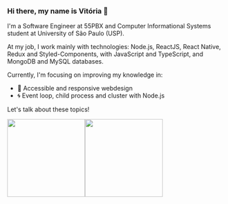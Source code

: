 ### Hi there, my name is Vitória 👋

I'm a Software Engineer at 55PBX and Computer Informational Systems student at University of São Paulo (USP).

At my job, I work mainly with technologies: Node.js, ReactJS, React Native, Redux and Styled-Components, with JavaScript and TypeScript, and MongoDB and MySQL databases.

Currently, I'm focusing on improving my knowledge in:
  - 🎨 Accessible and responsive webdesign
  - 🌀 Event loop, child process and cluster with Node.js

Let's talk about these topics!



<div style='display: flex'>
  <img height="180em" src="https://github-readme-stats.vercel.app/api?username=stoneparker&show_icons=true&theme=dracula&include_all_commits=true&count_private=true"/>
  <img height="180em" src="https://github-readme-stats.vercel.app/api/top-langs/?username=stoneparker&layout=compact&theme=dracula&count_private=true"/>
</div>

<!--
**stoneparker/stoneparker** is a ✨ _special_ ✨ repository because its `README.md` (this file) appears on your GitHub profile.

- 🌱 I’m currently learning Next.js, Node.js and Framer Motion 🤘
- 👯 I’m looking to collaborate on social projects
- 😄 Pronouns: she/her

Here are some ideas to get you started:

- 🔭 I’m currently working on ...
- 🌱 I’m currently learning React, React Native, Node.js, Java and web design, UI/UX.
- 👯 I’m looking to collaborate on ...
- 🤔 I’m looking for help with ...
- 💬 Ask me about ...
- 📫 How to reach me: ...
- 😄 Pronouns: ...
- ⚡ Fun fact: ...
-->
